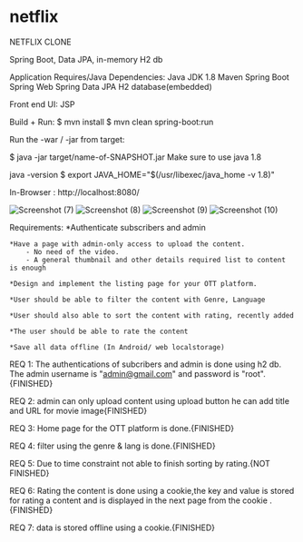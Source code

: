 # netflix
NETFLIX CLONE

Spring Boot, Data JPA, in-memory H2 db

Application Requires/Java Dependencies: Java JDK 1.8 Maven Spring Boot Spring Web Spring Data JPA H2 database(embedded)

Front end UI: JSP

Build + Run: $ mvn install $ mvn clean spring-boot:run

Run the -war / -jar from target:

$ java -jar target/name-of-SNAPSHOT.jar Make sure to use java 1.8

java -version $ export JAVA_HOME="$(/usr/libexec/java_home -v 1.8)"

In-Browser : http://localhost:8080/

![Screenshot (7)](https://user-images.githubusercontent.com/51832145/98940103-7b1af200-2510-11eb-98f0-5daf717c19e3.png)
![Screenshot (8)](https://user-images.githubusercontent.com/51832145/98940107-7d7d4c00-2510-11eb-99f9-9f16551b6c4b.png)
![Screenshot (9)](https://user-images.githubusercontent.com/51832145/98940110-7d7d4c00-2510-11eb-84c7-5c6f9efebe1b.png)
![Screenshot (10)](https://user-images.githubusercontent.com/51832145/98940112-7eae7900-2510-11eb-9085-980dfc3a6ac8.png)

Requirements:
 	*Authenticate subscribers and admin
  
	*Have a page with admin-only access to upload the content.
		- No need of the video.
		- A general thumbnail and other details required list to content is enough
    
	*Design and implement the listing page for your OTT platform.
  
	*User should be able to filter the content with Genre, Language
  
	*User should also able to sort the content with rating, recently added
  
	*The user should be able to rate the content
  
	*Save all data offline (In Android/ web localstorage)

REQ 1: The authentications of subcribers and admin is done using h2 db.
	The admin username is "admin@gmail.com" and password is "root".{FINISHED}

REQ 2: admin can only upload content using upload button he can add title and URL for movie image{FINISHED}

REQ 3: Home page for the OTT platform is done.{FINISHED}

REQ 4: filter using the genre & lang is done.{FINISHED}

REQ 5: Due to time constraint not able to finish sorting by rating.{NOT FINISHED}

REQ 6:	Rating the content is done using a cookie,the key and value is stored for rating a content and is displayed in the next page from the cookie .{FINISHED}

REQ 7:	data is stored offline using a cookie.{FINISHED}

